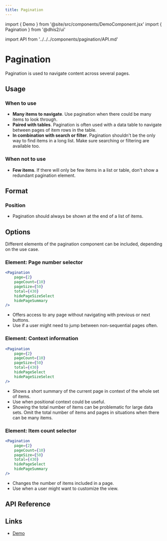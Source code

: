 ```yaml
---
title: Pagination
---
```


import { Demo } from '@site/src/components/DemoComponent.jsx'
import { Pagination } from '@dhis2/ui'

import API from '../../../components/pagination/API.md'

# Pagination

Pagination is used to navigate content across several pages.

<Demo>
    <Pagination page={2} pageCount={10} pageSize={50} total={430}/>
</Demo>

## Usage

### When to use

-   **Many items to navigate**. Use pagination when there could be many items to look through.
-   **Paired with tables**. Pagination is often used with a data table to navigate between pages of item rows in the table.
-   **In combination with search or filter**. Pagination shouldn't be the only way to find items in a long list. Make sure searching or filtering are available too.

### When not to use

-   **Few items**. If there will only be few items in a list or table, don't show a redundant pagination element.

## Format

### Position

-   Pagination should always be shown at the end of a list of items.

## Options

Different elements of the pagination component can be included, depending on the use case.

### Element: Page number selector

<Demo>
    <Pagination page={2} pageCount={10} pageSize={50} total={430} hidePageSizeSelect hidePageSummary/>
</Demo>

```jsx
<Pagination
    page={2}
    pageCount={10}
    pageSize={50}
    total={430}
    hidePageSizeSelect
    hidePageSummary
/>
```

-   Offers access to any page without navigating with previous or next buttons.
-   Use if a user might need to jump between non-sequential pages often.

### Element: Context information

<Demo>
    <Pagination page={2} pageCount={10} pageSize={50} total={430} hidePageSelect hidePageSizeSelect/>
</Demo>

```jsx
<Pagination
    page={2}
    pageCount={10}
    pageSize={50}
    total={430}
    hidePageSelect
    hidePageSizeSelect
/>
```

-   Shows a short summary of the current page in context of the whole set of items.
-   Use when positional context could be useful.
-   Showing the total number of items can be problematic for large data sets. Omit the total number of items and pages in situations when there can be many items.

### Element: Item count selector

<Demo>
    <Pagination page={2} pageCount={10} pageSize={50} total={430} hidePageSelect hidePageSummary/>
</Demo>

```jsx
<Pagination
    page={2}
    pageCount={10}
    pageSize={50}
    total={430}
    hidePageSelect
    hidePageSummary
/>
```

-   Changes the number of items included in a page.
-   Use when a user might want to customize the view.

## API Reference

<API />

## Links

-   [Demo](/demo/?path=/story/pagination--default)
